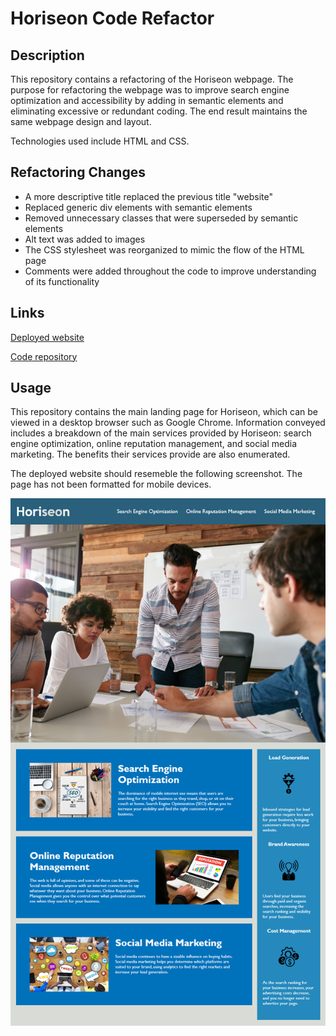 # Horiseon Code Refactor

## Description
This repository contains a refactoring of the Horiseon webpage. The purpose for refactoring the webpage was to improve search engine optimization and accessibility by adding in semantic elements and eliminating excessive or redundant coding. The end result maintains the same webpage design and layout.

Technologies used include HTML and CSS.

## Refactoring Changes
* A more descriptive title replaced the previous title "website"
* Replaced generic div elements with semantic elements
* Removed unnecessary classes that were superseded by semantic elements
* Alt text was added to images
* The CSS stylesheet was reorganized to mimic the flow of the HTML page
* Comments were added throughout the code to improve understanding of its functionality

## Links

[Deployed website](https://wgrout87.github.io/Horiseon/)

[Code repository](https://github.com/wgrout87/Horiseon)


## Usage
This repository contains the main landing page for Horiseon, which can be viewed in a desktop browser such as Google Chrome. Information conveyed includes a breakdown of the main services provided by Horiseon: search engine optimization, online reputation management, and social media marketing. The benefits their services provide are also enumerated.

The deployed website should resemeble the following screenshot. The page has not been formatted for mobile devices.

![Horiseon Webpage Screenshot](./assets/images/horiseon-webpage.png)

